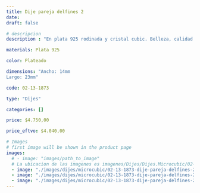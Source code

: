 ```yaml
---
title: Dije pareja delfines 2
date: 
draft: false

# descripcion
description : "En plata 925 rodinada y cristal cubic. Belleza, calidad y delicadeza."

materials: Plata 925

color: Plateado

dimensions: "Ancho: 14mm 
Largo: 23mm"

code: 02-13-1873

type: "Dijes"

categories: []

price: $4.750,00

price_eftvo: $4.040,00

# Images
# first image will be shown in the product page
images:
  # - image: "images/path_to_image"
  # La ubicacion de las imagenes es imagenes/Dijes/Dijes.Microcubic/02-13-1873-dije-pareja-delfines-2
  - image: "./images/dijes/microcubic/02-13-1873-dije-pareja-delfines-2_a.jpg"
  - image: "./images/dijes/microcubic/02-13-1873-dije-pareja-delfines-2_b.jpg"
  - image: "./images/dijes/microcubic/02-13-1873-dije-pareja-delfines-2_c.jpg"
---
```

